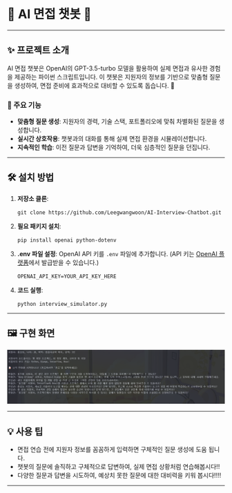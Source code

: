 
# 🤖 AI 면접 챗봇 🚀

---

## ✨ 프로젝트 소개

AI 면접 챗봇은 OpenAI의 GPT-3.5-turbo 모델을 활용하여 실제 면접과 유사한 경험을 제공하는 파이썬 스크립트입니다. 이 챗봇은 지원자의 정보를 기반으로 맞춤형 질문을 생성하여, 면접 준비에 효과적으로 대비할 수 있도록 돕습니다. 🎯

### 🌟 주요 기능

*   **맞춤형 질문 생성**: 지원자의 경력, 기술 스택, 포트폴리오에 맞춰 차별화된 질문을 생성합니다.
*   **실시간 상호작용**: 챗봇과의 대화를 통해 실제 면접 환경을 시뮬레이션합니다.
*   **지속적인 학습**: 이전 질문과 답변을 기억하여, 더욱 심층적인 질문을 던집니다.

---

## 🛠️ 설치 방법

1.  **저장소 클론**:
    ```
    git clone https://github.com/Leegwangwoon/AI-Interview-Chatbot.git
    ```

2.  **필요 패키지 설치**:
    ```
    pip install openai python-dotenv
    ```

3.  **.env 파일 설정**:
    OpenAI API 키를 `.env` 파일에 추가합니다. (API 키는 [OpenAI 플랫폼](https://platform.openai.com/playground/prompts)에서 발급받을 수 있습니다.)

    ```
    OPENAI_API_KEY=YOUR_API_KEY_HERE
    ```

4.  **코드 실행**:

    ```
    python interview_simulator.py
    ```

---

## 🖼️ 구현 화면

![AI 면접 챗봇 실행 화면](./image/image.png)


---

## 💡 사용 팁

*   면접 연습 전에 지원자 정보를 꼼꼼하게 입력하면 구체적인 질문 생성에 도움 됩니다.
*   챗봇의 질문에 솔직하고 구체적으로 답변하여, 실제 면접 상황처럼 연습해봅시다!!
*   다양한 질문과 답변을 시도하여, 예상치 못한 질문에 대한 대비력을 키워 봅시다!!!!

---
